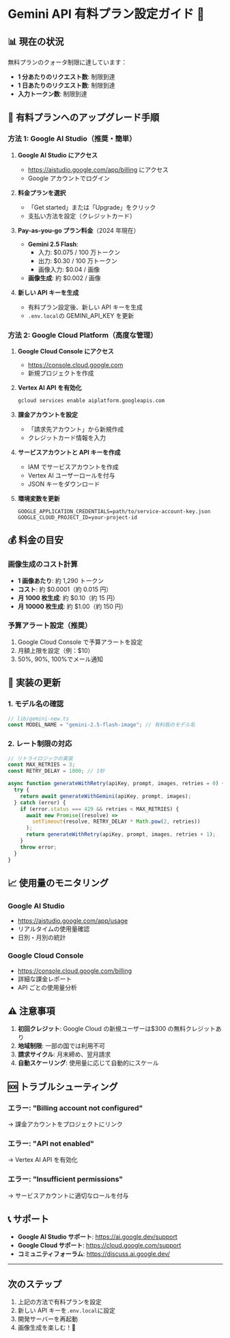 # Gemini API 有料プラン設定ガイド 💎

## 📊 現在の状況

無料プランのクォータ制限に達しています：

- **1 分あたりのリクエスト数**: 制限到達
- **1 日あたりのリクエスト数**: 制限到達
- **入力トークン数**: 制限到達

## 🚀 有料プランへのアップグレード手順

### 方法 1: Google AI Studio（推奨・簡単）

1. **Google AI Studio にアクセス**

   - https://aistudio.google.com/app/billing にアクセス
   - Google アカウントでログイン

2. **料金プランを選択**

   - 「Get started」または「Upgrade」をクリック
   - 支払い方法を設定（クレジットカード）

3. **Pay-as-you-go プラン料金**（2024 年現在）

   - **Gemini 2.5 Flash**:
     - 入力: $0.075 / 100 万トークン
     - 出力: $0.30 / 100 万トークン
     - 画像入力: $0.04 / 画像
   - **画像生成**: 約 $0.002 / 画像

4. **新しい API キーを生成**
   - 有料プラン設定後、新しい API キーを生成
   - `.env.local`の GEMINI_API_KEY を更新

### 方法 2: Google Cloud Platform（高度な管理）

1. **Google Cloud Console にアクセス**

   - https://console.cloud.google.com
   - 新規プロジェクトを作成

2. **Vertex AI API を有効化**

   ```bash
   gcloud services enable aiplatform.googleapis.com
   ```

3. **課金アカウントを設定**

   - 「請求先アカウント」から新規作成
   - クレジットカード情報を入力

4. **サービスアカウントと API キーを作成**

   - IAM でサービスアカウントを作成
   - Vertex AI ユーザーロールを付与
   - JSON キーをダウンロード

5. **環境変数を更新**
   ```env
   GOOGLE_APPLICATION_CREDENTIALS=path/to/service-account-key.json
   GOOGLE_CLOUD_PROJECT_ID=your-project-id
   ```

## 💰 料金の目安

### 画像生成のコスト計算

- **1 画像あたり**: 約 1,290 トークン
- **コスト**: 約 $0.0001（約 0.015 円）
- **月 1000 枚生成**: 約 $0.10（約 15 円）
- **月 10000 枚生成**: 約 $1.00（約 150 円）

### 予算アラート設定（推奨）

1. Google Cloud Console で予算アラートを設定
2. 月額上限を設定（例：$10）
3. 50%, 90%, 100%でメール通知

## 🔧 実装の更新

### 1. モデル名の確認

```typescript
// lib/gemini-new.ts
const MODEL_NAME = "gemini-2.5-flash-image"; // 有料版のモデル名
```

### 2. レート制限の対応

```typescript
// リトライロジックの実装
const MAX_RETRIES = 3;
const RETRY_DELAY = 1000; // 1秒

async function generateWithRetry(apiKey, prompt, images, retries = 0) {
  try {
    return await generateWithGemini(apiKey, prompt, images);
  } catch (error) {
    if (error.status === 429 && retries < MAX_RETRIES) {
      await new Promise((resolve) =>
        setTimeout(resolve, RETRY_DELAY * Math.pow(2, retries))
      );
      return generateWithRetry(apiKey, prompt, images, retries + 1);
    }
    throw error;
  }
}
```

## 📈 使用量のモニタリング

### Google AI Studio

- https://aistudio.google.com/app/usage
- リアルタイムの使用量確認
- 日別・月別の統計

### Google Cloud Console

- https://console.cloud.google.com/billing
- 詳細な課金レポート
- API ごとの使用量分析

## ⚠️ 注意事項

1. **初回クレジット**: Google Cloud の新規ユーザーは$300 の無料クレジットあり
2. **地域制限**: 一部の国では利用不可
3. **請求サイクル**: 月末締め、翌月請求
4. **自動スケーリング**: 使用量に応じて自動的にスケール

## 🆘 トラブルシューティング

### エラー: "Billing account not configured"

→ 課金アカウントをプロジェクトにリンク

### エラー: "API not enabled"

→ Vertex AI API を有効化

### エラー: "Insufficient permissions"

→ サービスアカウントに適切なロールを付与

## 📞 サポート

- **Google AI Studio サポート**: https://ai.google.dev/support
- **Google Cloud サポート**: https://cloud.google.com/support
- **コミュニティフォーラム**: https://discuss.ai.google.dev/

---

## 次のステップ

1. 上記の方法で有料プランを設定
2. 新しい API キーを`.env.local`に設定
3. 開発サーバーを再起動
4. 画像生成を楽しむ！🎨
